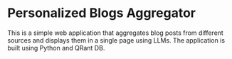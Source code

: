 # Personalized Blogs Aggregator

This is a simple web application that aggregates blog posts from different sources and displays them in a single page using LLMs. The application is built using Python and QRant DB.